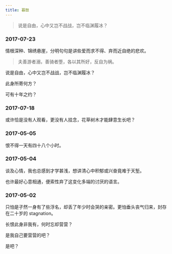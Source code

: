 ```yaml
---
title: 暮鼓
---
```


> 说是自由，心中又岂不战战，岂不临渊履冰？<!--more-->

### 2017-07-23

情根深种、锦绣悬崖，分明句句是讲些爱而求不得、弃而近自绝的悲欢。

> 夫善游者溺，善骑者堕，各以其所好，反自为祸。

说是自由，心中又岂不战战，岂不临渊履冰？

此身所寄何方？

可有十年之约？

### 2017-07-18

或许恰是没有人观看，更没有人挂念，花草树木才能肆意生长吧？

### 2017-05-05

恨不得一天有四十八个小时。

### 2017-05-04

谈及心情，我也总感到才学甚浅，想讲清心中积郁或兴奋竟难于天堑。

也许最好心意相通，便索性弃了这变化多端的讨厌的语言。

### 2017-05-02

只怕是孑然一身有了些浮名，却丢了年少时会哭的亲密。更怕垂头丧气归来，封存在二十岁的 stagnation。

长恨此身非我有，何时忘却营营？

是我自己要营营的吧？

是吧？
